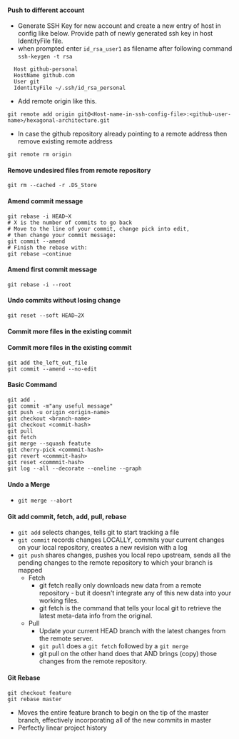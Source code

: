 #### Push to different account
* Generate SSH Key for new account and create a new entry of host in config like below. 
Provide path of newly generated ssh key in host IdentityFile file.
* when prompted enter `id_rsa_user1` as filename after following command 
`ssh-keygen -t rsa`
```
  Host github-personal
  HostName github.com
  User git
  IdentityFile ~/.ssh/id_rsa_personal
```

* Add remote origin like this.
```
git remote add origin git@<Host-name-in-ssh-config-file>:<github-user-name>/hexagonal-architecture.git
```

* In case the github repository already pointing to a remote address then remove existing remote address
```
git remote rm origin
```
#### Remove undesired files from remote repository
```
git rm --cached -r .DS_Store
```

#### Amend commit message
```
git rebase -i HEAD~X
# X is the number of commits to go back
# Move to the line of your commit, change pick into edit,
# then change your commit message:
git commit --amend
# Finish the rebase with:
git rebase —continue
```
#### Amend first commit message
```
git rebase -i --root
```
#### Undo commits without losing change
```
git reset --soft HEAD~2X
```
#### Commit more files in the existing commit

#### Commit more files in the existing commit
```
git add the_left_out_file
git commit --amend --no-edit
```
#### Basic Command
```
git add .
git commit -m"any useful message"
git push -u origin <origin-name>
git checkout <branch-name>
git checkout <commit-hash>
git pull
git fetch
git merge --squash featute
git cherry-pick <commmit-hash>
git revert <commmit-hash>
git reset <commmit-hash>
git log --all --decorate --oneline --graph
```
#### Undo a Merge
* `git merge --abort`



#### Git add commit, fetch, add, pull, rebase
* `git add` selects changes, tells git to start tracking a file
* `git commit` records changes LOCALLY, commits your current changes on your local repository, creates a new revision with a log
* `git push` shares changes, pushes you local repo upstream, sends all the pending changes to the remote repository to which your branch is mapped 
  * Fetch
    * git fetch really only downloads new data from a remote repository - but it doesn't integrate any of this new data into your working files.
    * git fetch is the command that tells your local git to retrieve the latest meta-data info from the original.
  * Pull
    * Update your current HEAD branch with the latest changes from the remote server.
    * `git pull` does a `git fetch` followed by a `git merge`
    * git pull on the other hand does that AND brings (copy) those changes from the remote repository.


#### Git Rebase

```
git checkout feature
git rebase master
```
* Moves the entire feature branch to begin on the tip of the master branch, effectively incorporating all of the new commits in master
* Perfectly linear project history


